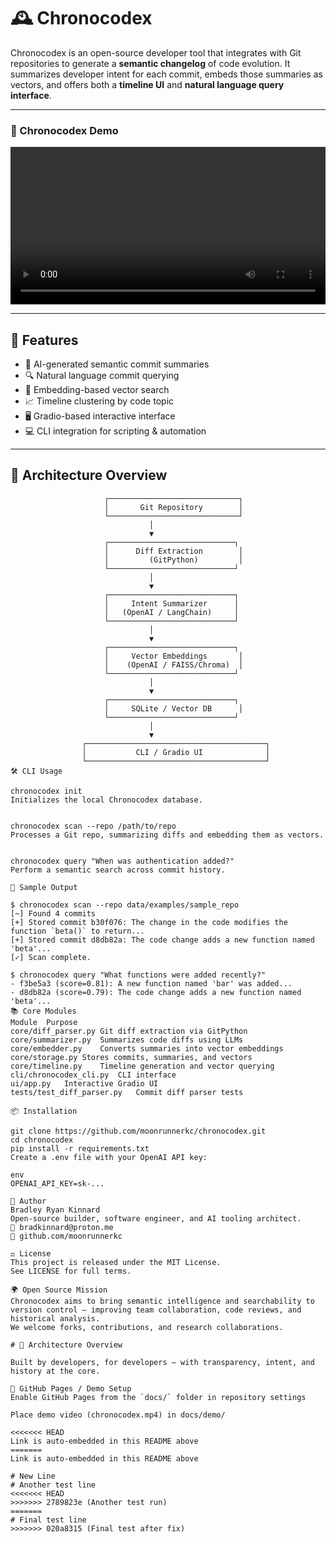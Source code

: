 # 🕰 Chronocodex

Chronocodex is an open-source developer tool that integrates with Git repositories to generate a **semantic changelog** of code evolution. It summarizes developer intent for each commit, embeds those summaries as vectors, and offers both a **timeline UI** and **natural language query interface**.

---

### 🎥 Chronocodex Demo

<video controls width="100%">
  <source src="chronocodex/docs/demo/chronocodex.mp4" type="video/mp4">
  Your browser does not support the video tag.
</video>

---

## 🎯 Features

- 📘 AI-generated semantic commit summaries
- 🔍 Natural language commit querying
- 🧠 Embedding-based vector search
- 📈 Timeline clustering by code topic
- 🖥 Gradio-based interactive interface
- 💻 CLI integration for scripting & automation

---

## 🔩 Architecture Overview

```text
                     ┌─────────────────────────────┐
                     │       Git Repository        │
                     └─────────────────────────────┘
                               │
                               ▼
                     ┌────────────────────────────┐
                     │      Diff Extraction        │
                     │         (GitPython)         │
                     └────────────────────────────┘
                               │
                               ▼
                     ┌────────────────────────────┐
                     │     Intent Summarizer      │
                     │   (OpenAI / LangChain)     │
                     └────────────────────────────┘
                               │
                               ▼
                     ┌────────────────────────────┐
                     │     Vector Embeddings       │
                     │    (OpenAI / FAISS/Chroma)  │
                     └────────────────────────────┘
                               │
                               ▼
                     ┌────────────────────────────┐
                     │     SQLite / Vector DB      │
                     └────────────────────────────┘
                               │
                               ▼
                ┌────────────────────────────────────────┐
                │           CLI / Gradio UI              │
                └────────────────────────────────────────┘
🛠 CLI Usage

chronocodex init
Initializes the local Chronocodex database.


chronocodex scan --repo /path/to/repo
Processes a Git repo, summarizing diffs and embedding them as vectors.


chronocodex query "When was authentication added?"
Perform a semantic search across commit history.

🧪 Sample Output

$ chronocodex scan --repo data/examples/sample_repo
[~] Found 4 commits
[+] Stored commit b30f076: The change in the code modifies the function `beta()` to return...
[+] Stored commit d8db82a: The code change adds a new function named 'beta'...
[✓] Scan complete.

$ chronocodex query "What functions were added recently?"
- f3be5a3 (score=0.81): A new function named 'bar' was added...
- d8db82a (score=0.79): The code change adds a new function named 'beta'...
📚 Core Modules
Module	Purpose
core/diff_parser.py	Git diff extraction via GitPython
core/summarizer.py	Summarizes code diffs using LLMs
core/embedder.py	Converts summaries into vector embeddings
core/storage.py	Stores commits, summaries, and vectors
core/timeline.py	Timeline generation and vector querying
cli/chronocodex_cli.py	CLI interface
ui/app.py	Interactive Gradio UI
tests/test_diff_parser.py	Commit diff parser tests

📦 Installation

git clone https://github.com/moonrunnerkc/chronocodex.git
cd chronocodex
pip install -r requirements.txt
Create a .env file with your OpenAI API key:

env
OPENAI_API_KEY=sk-...

👤 Author
Bradley Ryan Kinnard
Open-source builder, software engineer, and AI tooling architect.
📧 bradkinnard@proton.me
🔗 github.com/moonrunnerkc

⚖️ License
This project is released under the MIT License.
See LICENSE for full terms.

🌍 Open Source Mission
Chronocodex aims to bring semantic intelligence and searchability to version control — improving team collaboration, code reviews, and historical analysis.
We welcome forks, contributions, and research collaborations.

# 📡 Architecture Overview

Built by developers, for developers — with transparency, intent, and history at the core.

📄 GitHub Pages / Demo Setup
Enable GitHub Pages from the `docs/` folder in repository settings

Place demo video (chronocodex.mp4) in docs/demo/

<<<<<<< HEAD
Link is auto-embedded in this README above
=======
Link is auto-embedded in this README above

# New Line
# Another test line
<<<<<<< HEAD
>>>>>>> 2789823e (Another test run)
=======
# Final test line
>>>>>>> 020a8315 (Final test after fix)
